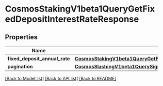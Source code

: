 # CosmosStakingV1beta1QueryGetFixedDepositInterestRateResponse

## Properties
Name | Type | Description | Notes
------------ | ------------- | ------------- | -------------
**fixed_deposit_annual_rate** | [**CosmosStakingV1beta1QueryGetFixedDepositInterestRateResponseFixedDepositAnnualRate**](CosmosStakingV1beta1QueryGetFixedDepositInterestRateResponseFixedDepositAnnualRate.md) |  | [optional] 
**pagination** | [**CosmosSlashingV1beta1QuerySigningInfosResponsePagination**](CosmosSlashingV1beta1QuerySigningInfosResponsePagination.md) |  | [optional] 

[[Back to Model list]](../README.md#documentation-for-models) [[Back to API list]](../README.md#documentation-for-api-endpoints) [[Back to README]](../README.md)

